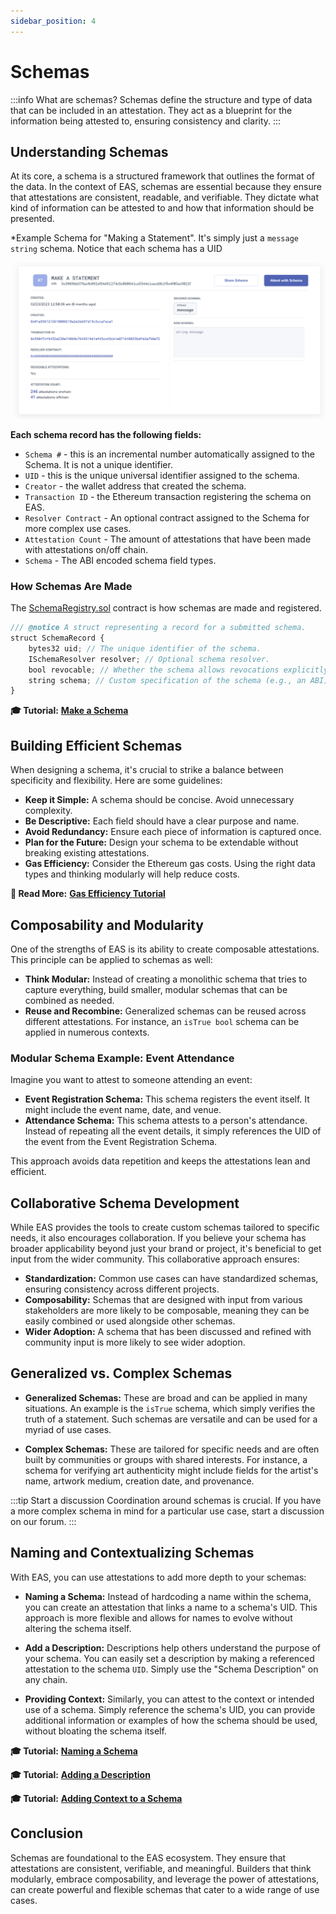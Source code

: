 ```yaml
---
sidebar_position: 4
---
```


# Schemas
:::info What are schemas?
Schemas define the structure and type of data that can be included in an attestation. They act as a blueprint for the information being attested to, ensuring consistency and clarity.
:::

## Understanding Schemas
At its core, a schema is a structured framework that outlines the format of the data. In the context of EAS, schemas are essential because they ensure that attestations are consistent, readable, and verifiable. They dictate what kind of information can be attested to and how that information should be presented.

*Example Schema for "Making a Statement". It's simply just a `message string` schema. Notice that each schema has a UID 


![Make a Statement Schema](./img/make-a-statement-schema.png)

**Each schema record has the following fields:**
- `Schema #` - this is an incremental number automatically assigned to the Schema. It is not a unique identifier.
- `UID` - this is the unique universal identifier assigned to the schema.
- `Creator` - the wallet address that created the schema.
- `Transaction ID` - the Ethereum transaction registering the schema on EAS.
- `Resolver Contract` - An optional contract assigned to the Schema for more complex use cases.
- `Attestation Count` - The amount of attestations that have been made with attestations on/off chain.
- `Schema` - The ABI encoded schema field types.

### How Schemas Are Made
The [SchemaRegistry.sol](https://github.com/ethereum-attestation-service/eas-contracts/blob/master/contracts/SchemaRegistry.sol) contract is how schemas are made and registered. 

```javascript 
/// @notice A struct representing a record for a submitted schema.
struct SchemaRecord {
    bytes32 uid; // The unique identifier of the schema.
    ISchemaResolver resolver; // Optional schema resolver.
    bool revocable; // Whether the schema allows revocations explicitly.
    string schema; // Custom specification of the schema (e.g., an ABI).
}
```

**🎓 Tutorial:** [**Make a Schema**](/docs/tutorials/create-a-schema.md)

## Building Efficient Schemas
When designing a schema, it's crucial to strike a balance between specificity and flexibility. Here are some guidelines:

- **Keep it Simple:** A schema should be concise. Avoid unnecessary complexity.
- **Be Descriptive:** Each field should have a clear purpose and name.
- **Avoid Redundancy:** Ensure each piece of information is captured once.
- **Plan for the Future:** Design your schema to be extendable without breaking existing attestations.
- **Gas Efficiency:** Consider the Ethereum gas costs. Using the right data types and thinking modularly will help reduce costs.

**📘 Read More:** [**Gas Efficiency Tutorial**](/docs/tutorials/gas-efficiency.md)

## Composability and Modularity
One of the strengths of EAS is its ability to create composable attestations. This principle can be applied to schemas as well:

- **Think Modular:** Instead of creating a monolithic schema that tries to capture everything, build smaller, modular schemas that can be combined as needed.
- **Reuse and Recombine:** Generalized schemas can be reused across different attestations. For instance, an `isTrue bool` schema can be applied in numerous contexts.

### Modular Schema Example: Event Attendance
Imagine you want to attest to someone attending an event:

- **Event Registration Schema:** This schema registers the event itself. It might include the event name, date, and venue.
- **Attendance Schema:** This schema attests to a person's attendance. Instead of repeating all the event details, it simply references the UID of the event from the Event Registration Schema.

This approach avoids data repetition and keeps the attestations lean and efficient.

## Collaborative Schema Development
While EAS provides the tools to create custom schemas tailored to specific needs, it also encourages collaboration. If you believe your schema has broader applicability beyond just your brand or project, it's beneficial to get input from the wider community. This collaborative approach ensures:

- **Standardization:** Common use cases can have standardized schemas, ensuring consistency across different projects.
- **Composability:** Schemas that are designed with input from various stakeholders are more likely to be composable, meaning they can be easily combined or used alongside other schemas.
- **Wider Adoption:** A schema that has been discussed and refined with community input is more likely to see wider adoption.

## Generalized vs. Complex Schemas
- **Generalized Schemas:** These are broad and can be applied in many situations. An example is the `isTrue` schema, which simply verifies the truth of a statement. Such schemas are versatile and can be used for a myriad of use cases.

- **Complex Schemas:** These are tailored for specific needs and are often built by communities or groups with shared interests. For instance, a schema for verifying art authenticity might include fields for the artist's name, artwork medium, creation date, and provenance.

:::tip Start a discussion
Coordination around schemas is crucial. If you have a more complex schema in mind for a particular use case, start a discussion on our forum.
:::

## Naming and Contextualizing Schemas
With EAS, you can use attestations to add more depth to your schemas:

- **Naming a Schema:** Instead of hardcoding a name within the schema, you can create an attestation that links a name to a schema's UID. This approach is more flexible and allows for names to evolve without altering the schema itself.

- **Add a Description:** Descriptions help others understand the purpose of your schema. You can easily set a description by making a referenced attestation to the schema `UID`. Simply use the "Schema Description" on any chain.

- **Providing Context:** Similarly, you can attest to the context or intended use of a schema. Simply reference the schema's UID, you can provide additional information or examples of how the schema should be used, without bloating the schema itself.

**🎓 Tutorial:** [**Naming a Schema**](/docs/tutorials/naming-your-schema.md)

**🎓 Tutorial:** [**Adding a Description**](/docs/tutorials/schema-description.md)

**🎓 Tutorial:** [**Adding Context to a Schema**](/docs/tutorials/naming-your-schema.md)

## Conclusion
Schemas are foundational to the EAS ecosystem. They ensure that attestations are consistent, verifiable, and meaningful. Builders that think modularly, embrace composability, and leverage the power of attestations, can create powerful and flexible schemas that cater to a wide range of use cases.